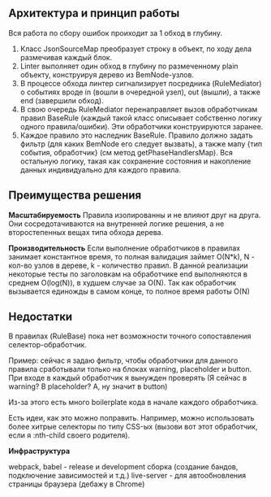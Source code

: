 ## Архитектура и принцип работы

Вся работа по сбору ошибок проиходит за 1 обход в глубину. 

1. Класс JsonSourceMap преобразует строку в объект, по ходу дела размечивая каждый блок.
2. Linter выполняет один обход в глубину по размеченному plain объекту, конструируя дерево из BemNode-узлов.
3. В процессе обхода линтер сигнализирует посредника (RuleMediator) о событиях вроде in (вошли в очередной узел), out (вышли), а также end (завершили обход).
4. В свою очередь RuleMediator перенаправляет вызов обработчикам правил BaseRule (каждый такой класс описывает собственно логику одного правила/ошибки). Эти обработчики конструируются заранее.
5. Каждое правило это наследник BaseRule. Правило должно задать фильтр (для каких BemNode его следует вызвать), а также мапу {тип события, обработчик} (см метод getPhaseHandlersMap). Вся остальную логику, такая как сохранение состояния и накопление данных индивидуально для каждого правила. 

## Преимущества решения

**Масштабируемость**
Правила изолированны и не влияют друг на друга. Они сосредотачиваются на внутренней логике решения, а не второстепенных вещах типа обхода дерева.

**Производительность**
Если выполнение обработчиков в правилах занимает константное время, то полная валидация займет O(N*k), N - кол-во узлов в дереве, k - количество правил.
В данной реализации некоторые тесты по заголовкам на обработчике end выполняются в среднем O(log(N)), в худшем случае за O(N). Так как  обработчик вызывается единожды в самом конце, то полное время работы O(N)

## Недостатки
В правилах (RuleBase) пока нет возможности  точного сопоставления селектор-обработчик.  

Пример:  сейчас я задаю фильтр, чтобы обработчики для данного правила сработывали только на блоках warning, placeholder и button. При входе в каждый обработчик я вынужден проверять  (Я сейчас в warning? В placeholder? А, ну значит в button)

Из-за этого есть много boilerplate кода в начале каждого обработчика.

Есть идеи, как это можно поправить. Например, можно использовать более хитрые селекторы по типу CSS-ых (вызови вот этот обработчик, если я :nth-child своего родителя).

**Инфраструктура**

webpack, babel - release и development сборка (создание бандов, подключение зависимостей и т.д.)
live-server - для автообновления страницы браузера (дебажу в Chrome)
